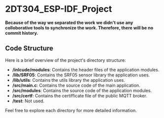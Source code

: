 # 2DT304_ESP-IDF_Project

**Because of the way we separated the work we didn't use any colloborative tools to synchronize the work. Therefore, there will be no commit history.**

## Code Structure

Here is a brief overview of the project's directory structure:

- **/inlcude/modules**: Contains the header files of the application modules.
- **/lib/SRF05**: Contains the SRF05 sensor library the application uses.
- **/lib/utils**: Contains the utils library the application uses.
- **/src/main.c**: Contains the source code of the main application.
- **/src/modules**: Contains the source code of the application modules.
- **/src/certf**: Contains the certifficate file of the public MQTT broker.
- **/test**: Not used.

Feel free to explore each directory for more detailed information.